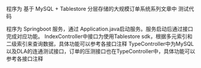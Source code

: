  程序为
 基于 MySQL + Tablestore 分层存储的大规模订单系统系列文章中 测试代码
 
 程序为 Springboot 服务，通过 Application.java启动服务。服务启动后通过接口完成对应功能。
 IndexController中接口为使用Tablestore sdk，根据多元索引和二级索引来查询数据，具体功能可以参考各接口注释
 TypeController中为MySQL 以及DLA的连通测试接口，订单的压测接口也在TypeController中，具体功能可以参考各接口注释
 
 
 